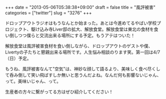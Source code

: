 +++
date = "2013-05-06T05:38:38+09:00"
draft = false
title = "風評被害"
categories = ["twitter"]
slug = "3276"
+++

ドロップアウトラジオはもうなんとか始まった。あとは今進めてるやばい学校プロジェクト、駆け込み寺Liver邸の拡大、解放食堂。解放食堂は東北の食材を食い倒しつつ僕らと交流出来る場所にする予定。もうアテはついた！

解放食堂は風評被害食材を食い倒しながら、ドロップアウトのゲストや僕、Livertyの子たちと懇親出来る場所です。人生悩み相談のります笑。第一回は4/7（日）予定。

もうね、風評被害なんて"空気"は、神妙な顔して語るより、美味しく食べ尽くして呑み倒して笑い飛ばすしか無いと思うんだよね。なんだ何も影響ないじゃん、って。美味いじゃん、って。

生産者の方々に繋がってる方はぜひ紹介してください！

